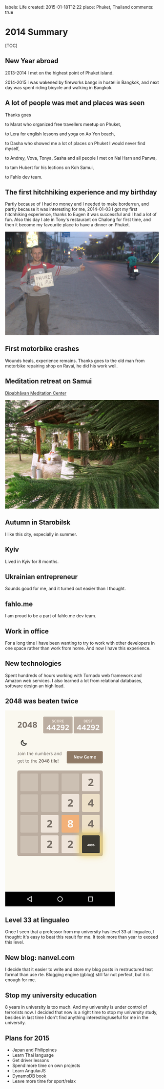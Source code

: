 labels: Life
created: 2015-01-18T12:22
place: Phuket, Thailand
comments: true

# 2014 Summary

[TOC]

## New Year abroad

2013-2014 I met on the highest point of Phuket island.

2014-2015 I was wakened by fireworks bangs in hostel in Bangkok, and next day was spent riding bicycle and walking in Bangkok.

## A lot of people was met and places was seen

Thanks goes

to Marat who organized free travellers meetup on Phuket,

to Lera for english lessons and yoga on Ao Yon beach,

to Dasha who showed me a lot of places on Phuket I would never find myself,

to Andrey, Vova, Tonya, Sasha and all people I met on Nai Harn and Panwa,

to tam Hubert for his lections on Koh Samui,

to Fahlo dev team.

## The first hitchhiking experience and my birthday

Partly because of I had no money and I needed to make borderrun, and partly because it was interesting for me, 2014-01-03 I got my first hitchhiking experience, thanks to Eugen it was successful and I had a lot of fun. Also this day I ate in Tony's restaurant on Chalong for first time, and then it become my favourite place to have a dinner on Phuket.

![Hitchhiking](hitchhiking.jpg)

## First motorbike crashes

Wounds heals, experience remains. Thanks goes to the old man from motorbike repairing shop on Ravai, he did his work well.

## Meditation retreat on Samui

[Dipabhāvan Meditation Center](http://dipabhavan.weebly.com/)

![Dipabhavan Meditation Center, Samui](retreat_samui.jpg)

## Autumn in Starobilsk

I like this city, especially in summer.

## Kyiv

Lived in Kyiv for 8 months.

## Ukrainian entrepreneur

Sounds good for me, and it turned out easier than I thought.

## fahlo.me

I am proud to be a part of fahlo.me dev team.

## Work in office

For a long time I have been wanting to try to work with other developers in one space rather than work from home. And now I have this experience.

## New technologies

Spent hundreds of hours working with Tornado web framework and Amazon web services. I also learned a lot from relational databases, software design an high load.

## 2048 was beaten twice

![4096](i2048.png)

## Level 33 at lingualeo

Once I seen that a professor from my university has level 33 at lingualeo, I thought: it's easy to beat this result for me. It took more than year to exceed this level.

## New blog: nanvel.com

I decide that it easier to write and store my blog posts in restructured text format than use rte. Blogging engine (gblog) still far not perfect, but it is enough for me.

## Stop my university education

8 years in university is too much. And my university is under control of terrorists now. I decided that now is a right time to stop my university study, besides in last time I don't find anything interesting/useful for me in the university.

## Plans for 2015

- Japan and Philippines
- Learn Thai language
- Get driver lessons
- Spend more time on own projects
- Learn AngularJS
- DynamoDB book
- Leave more time for sport/relax
